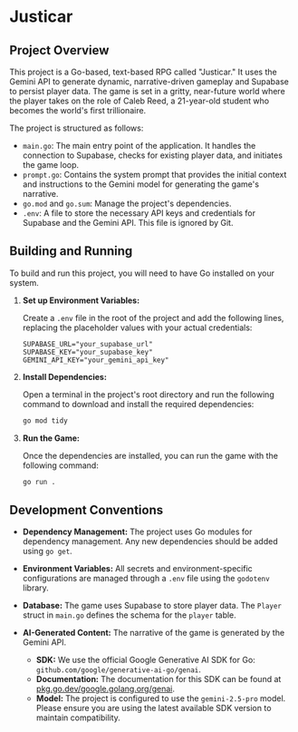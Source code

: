 # Justicar

## Project Overview

This project is a Go-based, text-based RPG called "Justicar." It uses the Gemini API to generate dynamic, narrative-driven gameplay and Supabase to persist player data. The game is set in a gritty, near-future world where the player takes on the role of Caleb Reed, a 21-year-old student who becomes the world's first trillionaire.

The project is structured as follows:

*   `main.go`: The main entry point of the application. It handles the connection to Supabase, checks for existing player data, and initiates the game loop.
*   `prompt.go`: Contains the system prompt that provides the initial context and instructions to the Gemini model for generating the game's narrative.
*   `go.mod` and `go.sum`: Manage the project's dependencies.
*   `.env`: A file to store the necessary API keys and credentials for Supabase and the Gemini API. This file is ignored by Git.

## Building and Running

To build and run this project, you will need to have Go installed on your system.

1.  **Set up Environment Variables:**

    Create a `.env` file in the root of the project and add the following lines, replacing the placeholder values with your actual credentials:

    ```
    SUPABASE_URL="your_supabase_url"
    SUPABASE_KEY="your_supabase_key"
    GEMINI_API_KEY="your_gemini_api_key"
    ```

2.  **Install Dependencies:**

    Open a terminal in the project's root directory and run the following command to download and install the required dependencies:

    ```bash
    go mod tidy
    ```

3.  **Run the Game:**

    Once the dependencies are installed, you can run the game with the following command:

    ```bash
    go run .
    ```

## Development Conventions

*   **Dependency Management:** The project uses Go modules for dependency management. Any new dependencies should be added using `go get`.

*   **Environment Variables:** All secrets and environment-specific configurations are managed through a `.env` file using the `godotenv` library.

*   **Database:** The game uses Supabase to store player data. The `Player` struct in `main.go` defines the schema for the `player` table.

*   **AI-Generated Content:** The narrative of the game is generated by the Gemini API.
    *   **SDK:** We use the official Google Generative AI SDK for Go: `github.com/google/generative-ai-go/genai`.
    *   **Documentation:** The documentation for this SDK can be found at [pkg.go.dev/google.golang.org/genai](https://pkg.go.dev/google.golang.org/genai).
    *   **Model:** The project is configured to use the `gemini-2.5-pro` model. Please ensure you are using the latest available SDK version to maintain compatibility.